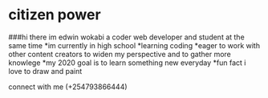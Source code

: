 # citizen power

###hi there im edwin wokabi a coder web developer and student at the same time 
*im currently in high school
*learning coding
*eager to work with other content creators to widen my perspective and to gather more knowlege
*my 2020 goal is to learn something new everyday 
*fun fact i love to draw and paint

connect with me 
(+254793866444)
